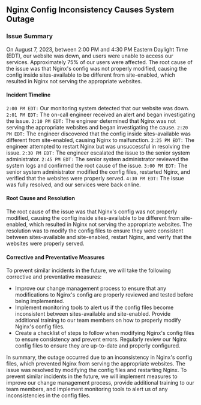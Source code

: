 ## Nginx Config Inconsistency Causes System Outage
### Issue Summary
On August 7, 2023, between 2:00 PM and 4:30 PM Eastern Daylight Time (EDT), our website was down, and users were unable to access our services. Approximately 75% of our users were affected. The root cause of the issue was that Nginx's config was not properly modified, causing the config inside sites-available to be different from site-enabled, which resulted in Nginx not serving the appropriate websites.

#### Incident Timeline
`2:00 PM EDT:` Our monitoring system detected that our website was down.
`2:01 PM EDT:` The on-call engineer received an alert and began investigating the issue.
`2:10 PM EDT:` The engineer determined that Nginx was not serving the appropriate websites and began investigating the cause.
`2:20 PM EDT:` The engineer discovered that the config inside sites-available was different from site-enabled, causing Nginx to malfunction.
`2:25 PM EDT:` The engineer attempted to restart Nginx but was unsuccessful in resolving the issue.
`2:30 PM EDT:` The engineer escalated the issue to the senior system administrator.
`2:45 PM EDT:` The senior system administrator reviewed the system logs and confirmed the root cause of the issue.
`3:00 PM EDT:` The senior system administrator modified the config files, restarted Nginx, and verified that the websites were properly served.
`4:30 PM EDT:` The issue was fully resolved, and our services were back online.

#### Root Cause and Resolution
The root cause of the issue was that Nginx's config was not properly modified, causing the config inside sites-available to be different from site-enabled, which resulted in Nginx not serving the appropriate websites. The resolution was to modify the config files to ensure they were consistent between sites-available and site-enabled, restart Nginx, and verify that the websites were properly served.

#### Corrective and Preventative Measures
To prevent similar incidents in the future, we will take the following corrective and preventative measures:

* Improve our change management process to ensure that any modifications to Nginx's config are properly reviewed and tested before being implemented.
* Implement monitoring tools to alert us if the config files become inconsistent between sites-available and site-enabled.
Provide additional training to our team members on how to properly modify Nginx's config files.
* Create a checklist of steps to follow when modifying Nginx's config files to ensure consistency and prevent errors.
Regularly review our Nginx config files to ensure they are up-to-date and properly configured.  

In summary, the outage occurred due to an inconsistency in Nginx's config files, which prevented Nginx from serving the appropriate websites. The issue was resolved by modifying the config files and restarting Nginx. To prevent similar incidents in the future, we will implement measures to improve our change management process, provide additional training to our team members, and implement monitoring tools to alert us of any inconsistencies in the config files.